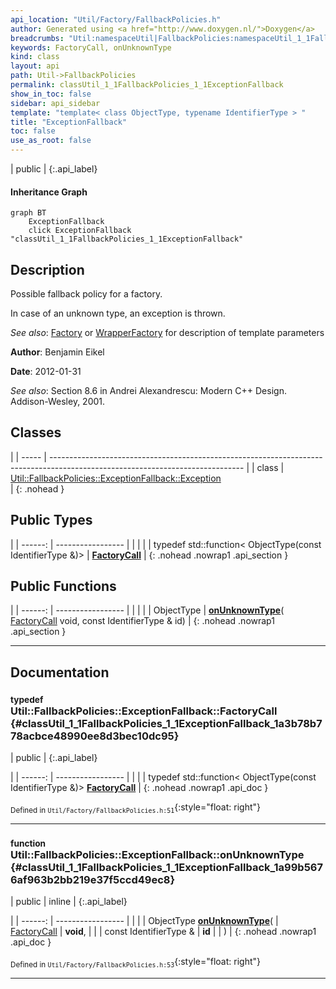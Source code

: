```yaml
---
api_location: "Util/Factory/FallbackPolicies.h"
author: Generated using <a href="http://www.doxygen.nl/">Doxygen</a>
breadcrumbs: "Util:namespaceUtil|FallbackPolicies:namespaceUtil_1_1FallbackPolicies"
keywords: FactoryCall, onUnknownType
kind: class
layout: api
path: Util->FallbackPolicies
permalink: classUtil_1_1FallbackPolicies_1_1ExceptionFallback
show_in_toc: false
sidebar: api_sidebar
template: "template< class ObjectType, typename IdentifierType > "
title: "ExceptionFallback"
toc: false
use_as_root: false
---
```


| public |
{:.api_label}

#### Inheritance Graph

```mermaid
graph BT
	ExceptionFallback
	click ExceptionFallback "classUtil_1_1FallbackPolicies_1_1ExceptionFallback"
```

## Description

Possible fallback policy for a factory.

In case of an unknown type, an exception is thrown.



*See also*:  [Factory](classUtil_1_1Factory) or [WrapperFactory](classUtil_1_1WrapperFactory) for description of template parameters



**Author**: Benjamin Eikel



**Date**: 2012-01-31



*See also*: Section 8.6 in Andrei Alexandrescu: Modern C++ Design. Addison-Wesley, 2001.





## Classes

|
| ----- | ------------------------------------------------------------------------------------------------------------------------------ | 
| class | [Util::FallbackPolicies::ExceptionFallback::Exception](classUtil_1_1FallbackPolicies_1_1ExceptionFallback_1_1Exception) <br/>  | 
{: .nohead }

## Public Types

|
| ------: | ----------------- |
|  | |
| typedef std::function< ObjectType(const IdentifierType &)> | **[FactoryCall](#classUtil_1_1FallbackPolicies_1_1ExceptionFallback_1a3b78b778acbce48990ee8d3bec10dc95)**  |
{: .nohead .nowrap1 .api_section }


## Public Functions

|
| ------: | ----------------- |
|  | |
| ObjectType | **[onUnknownType](#classUtil_1_1FallbackPolicies_1_1ExceptionFallback_1a99b5676af963b2bb219e37f5ccd49ec8)**( [FactoryCall](classUtil_1_1FallbackPolicies_1_1ExceptionFallback#classUtil_1_1FallbackPolicies_1_1ExceptionFallback_1a3b78b778acbce48990ee8d3bec10dc95)  void, const IdentifierType & id) |
{: .nohead .nowrap1 .api_section }


-------------------------------------------------------------------

## Documentation

### <small>typedef</small><br/> Util::FallbackPolicies::ExceptionFallback::FactoryCall {#classUtil_1_1FallbackPolicies_1_1ExceptionFallback_1a3b78b778acbce48990ee8d3bec10dc95}

| public |
{:.api_label}

|
| ------: | ----------------- |
|  |
| typedef std::function< ObjectType(const IdentifierType &)> **[FactoryCall](#classUtil_1_1FallbackPolicies_1_1ExceptionFallback_1a3b78b778acbce48990ee8d3bec10dc95)**  |
{: .nohead .nowrap1 .api_doc }





<sub>Defined in `Util/Factory/FallbackPolicies.h:51`</sub>{:style="float: right"}

-------------------------------------------------------------------

### <small>function</small><br/> Util::FallbackPolicies::ExceptionFallback::onUnknownType {#classUtil_1_1FallbackPolicies_1_1ExceptionFallback_1a99b5676af963b2bb219e37f5ccd49ec8}

| public | inline |
{:.api_label}

|
| ------: | ----------------- |
|  |
| ObjectType **[onUnknownType](#classUtil_1_1FallbackPolicies_1_1ExceptionFallback_1a99b5676af963b2bb219e37f5ccd49ec8)**( |  [FactoryCall](classUtil_1_1FallbackPolicies_1_1ExceptionFallback#classUtil_1_1FallbackPolicies_1_1ExceptionFallback_1a3b78b778acbce48990ee8d3bec10dc95)  | **void**, |
| | const IdentifierType & | **id** |
|   ) |
{: .nohead .nowrap1 .api_doc }





<sub>Defined in `Util/Factory/FallbackPolicies.h:53`</sub>{:style="float: right"}

-------------------------------------------------------------------

